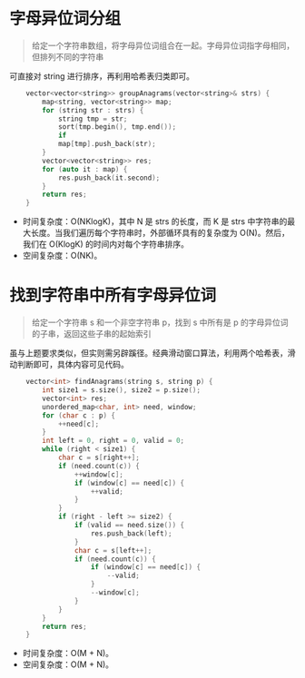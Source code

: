 # 字母异位词分组
> 给定一个字符串数组，将字母异位词组合在一起。字母异位词指字母相同，但排列不同的字符串

可直接对 string 进行排序，再利用哈希表归类即可。
```cpp
    vector<vector<string>> groupAnagrams(vector<string>& strs) {
        map<string, vector<string>> map;
        for (string str : strs) {
            string tmp = str;
            sort(tmp.begin(), tmp.end());
            if
            map[tmp].push_back(str);
        }
        vector<vector<string>> res;
        for (auto it : map) {
            res.push_back(it.second);
        }
        return res;
    }
```
- 时间复杂度：O(NKlogK)，其中 N 是 strs 的长度，而 K 是 strs 中字符串的最大长度。当我们遍历每个字符串时，外部循环具有的复杂度为 O(N)。然后，我们在 O(KlogK) 的时间内对每个字符串排序。
- 空间复杂度：O(NK)。
# 找到字符串中所有字母异位词
> 给定一个字符串 s 和一个非空字符串 p，找到 s 中所有是 p 的字母异位词的子串，返回这些子串的起始索引

虽与上题要求类似，但实则需另辟蹊径。经典滑动窗口算法，利用两个哈希表，滑动判断即可，具体内容可见代码。
```cpp
    vector<int> findAnagrams(string s, string p) {
        int size1 = s.size(), size2 = p.size();
        vector<int> res;
        unordered_map<char, int> need, window;
        for (char c : p) {
            ++need[c];
        }
        int left = 0, right = 0, valid = 0;
        while (right < size1) {
            char c = s[right++];
            if (need.count(c)) {
                ++window[c];
                if (window[c] == need[c]) {
                    ++valid;
                }
            }
            if (right - left >= size2) {
                if (valid == need.size()) {
                    res.push_back(left);
                }
                char c = s[left++];
                if (need.count(c)) {
                    if (window[c] == need[c]) {
                        --valid;
                    }
                    --window[c];
                }
            }
        }
        return res;
    }
```
- 时间复杂度：O(M + N)。
- 空间复杂度：O(M + N)。